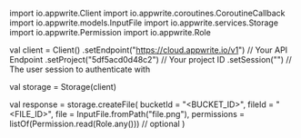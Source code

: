 import io.appwrite.Client
import io.appwrite.coroutines.CoroutineCallback
import io.appwrite.models.InputFile
import io.appwrite.services.Storage
import io.appwrite.Permission
import io.appwrite.Role

val client = Client()
    .setEndpoint("https://cloud.appwrite.io/v1") // Your API Endpoint
    .setProject("5df5acd0d48c2") // Your project ID
    .setSession("") // The user session to authenticate with

val storage = Storage(client)

val response = storage.createFile(
    bucketId = "<BUCKET_ID>",
    fileId = "<FILE_ID>",
    file = InputFile.fromPath("file.png"),
    permissions = listOf(Permission.read(Role.any())) // optional
)
